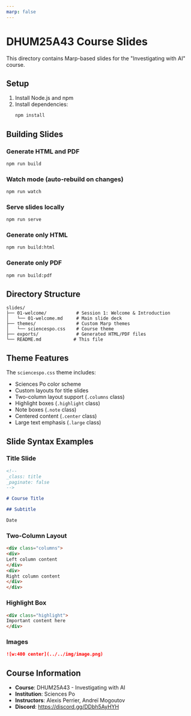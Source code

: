 ```yaml
---
marp: false
---
```


# DHUM25A43 Course Slides

This directory contains Marp-based slides for the "Investigating with AI" course.

## Setup

1. Install Node.js and npm
2. Install dependencies:
   ```bash
   npm install
   ```

## Building Slides

### Generate HTML and PDF

```bash
npm run build
```

### Watch mode (auto-rebuild on changes)

```bash
npm run watch
```

### Serve slides locally

```bash
npm run serve
```

### Generate only HTML

```bash
npm run build:html
```

### Generate only PDF

```bash
npm run build:pdf
```

## Directory Structure

```
slides/
├── 01-welcome/           # Session 1: Welcome & Introduction
│   └── 01-welcome.md     # Main slide deck
├── themes/               # Custom Marp themes
│   └── sciencespo.css    # Course theme
├── exports/              # Generated HTML/PDF files
└── README.md            # This file
```

## Theme Features

The `sciencespo.css` theme includes:

- Sciences Po color scheme
- Custom layouts for title slides
- Two-column layout support (`.columns` class)
- Highlight boxes (`.highlight` class)
- Note boxes (`.note` class)
- Centered content (`.center` class)
- Large text emphasis (`.large` class)

## Slide Syntax Examples

### Title Slide

```markdown
<!--
_class: title
_paginate: false
-->

# Course Title

## Subtitle

Date
```

### Two-Column Layout

```markdown
<div class="columns">
<div>
Left column content
</div>
<div>
Right column content
</div>
</div>
```

### Highlight Box

```markdown
<div class="highlight">
Important content here
</div>
```

### Images

```markdown
![w:400 center](../../img/image.png)
```

## Course Information

- **Course**: DHUM25A43 - Investigating with AI
- **Institution**: Sciences Po
- **Instructors**: Alexis Perrier, Andreï Mogoutov
- **Discord**: https://discord.gg/DDbh5AyHYH
